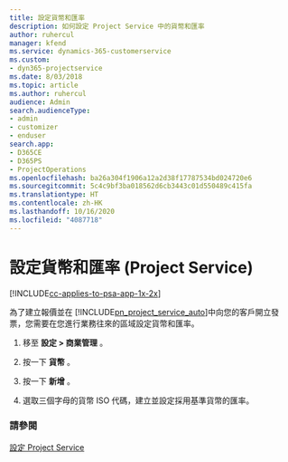 ```yaml
---
title: 設定貨幣和匯率
description: 如何設定 Project Service 中的貨幣和匯率
author: ruhercul
manager: kfend
ms.service: dynamics-365-customerservice
ms.custom:
- dyn365-projectservice
ms.date: 8/03/2018
ms.topic: article
ms.author: ruhercul
audience: Admin
search.audienceType:
- admin
- customizer
- enduser
search.app:
- D365CE
- D365PS
- ProjectOperations
ms.openlocfilehash: ba26a304f1906a12a2d38f17787534bd024720e6
ms.sourcegitcommit: 5c4c9bf3ba018562d6cb3443c01d550489c415fa
ms.translationtype: HT
ms.contentlocale: zh-HK
ms.lasthandoff: 10/16/2020
ms.locfileid: "4087718"
---
```

# <a name="set-up-currencies-and-exchange-rates-project-service"></a>設定貨幣和匯率 (Project Service)

[!INCLUDE[cc-applies-to-psa-app-1x-2x](../includes/cc-applies-to-psa-app-1x-2x.md)]

為了建立報價並在 [!INCLUDE[pn_project_service_auto](../includes/pn-project-service-auto.md)]中向您的客戶開立發票，您需要在您進行業務往來的區域設定貨幣和匯率。  
  
1.  移至 **設定 > 商業管理** 。  
  
2.  按一下 **貨幣** 。  
  
3.  按一下 **新增** 。  
  
4.  選取三個字母的貨幣 ISO 代碼，建立並設定採用基準貨幣的匯率。  
  
### <a name="see-also"></a>請參閱  
 [設定 Project Service](../psa/configure.md)
